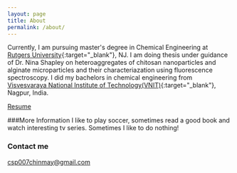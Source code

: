 ```yaml
---
layout: page
title: About
permalink: /about/
---
```


Currently, I am pursuing master's degree in Chemical Engineering at [Rutgers University](http://sol.rutgers.edu){:target="_blank"}, NJ. I am doing thesis under guidance of Dr. Nina Shapley on heteroaggregates of chitosan nanoparticles and alginate microparticles and their characteriazation using fluorescence spectroscopy. 
I did my bachelors in chemical engineering from [Visvesvaraya National Institute of Technology(VNIT)](http://www.vnit.ac.in){:target="_blank"}, Nagpur, India. 

<a href="{{ site.baseurl }}/resume">Resume</a>

###More Information
I like to play soccer, sometimes read a good book and watch interesting tv series. Sometimes I like to do nothing!

 

### Contact me

[csp007chinmay@gmail.com](mailto:csp007chinmay@gmail.com)
